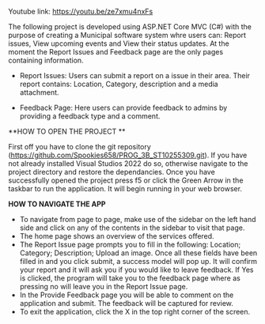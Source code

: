 Youtube link: https://youtu.be/ze7xmu4nxFs 

The following project is developed using ASP.NET Core MVC (C#) with the purpose of creating a Municipal software system whre users can: Report issues, View upcoming events and View their status updates. At the moment the Report Issues and Feedback page are the only pages containing information.

- Report Issues: Users can submit a report on a issue in their area. Their report contains: Location, Category, description and a media attachment.

- Feedback Page: Here users can provide feedback to admins by providing a feedback type and a comment. 

**HOW TO OPEN THE PROJECT **

First off you have to clone the git repository (https://github.com/Spookies658/PROG_3B_ST10255309.git). If you have not already installed Visual Studios 2022 do so, otherwise navigate to the project directory and restore the dependancies. Once you have successfully opened the project press f5 or click the Green Arrow  in the taskbar to run the application. It will begin running in your web browser.

**HOW TO NAVIGATE THE APP**
- To navigate from page to page, make use of the sidebar on the left hand side and click on any of the contents in the sidebar to visit that page.
- The home page shows an overview of the services offered.
- The Report Issue page prompts you to fill in the following: Location; Category; Description; Upload an image. Once all these fields have been filled in and you click submit, a success model will pop up. It will confirm your report and it will ask you if you would like to leave feedback. If Yes is clicked, the program will take you to the feedback page where as pressing no will leave you in the Report Issue page.
- In the Provide Feedback page you will be able to comment on the application and submit. The feedback will be captured for review.
- To exit the application, click the X in the top right corner of the screen.
